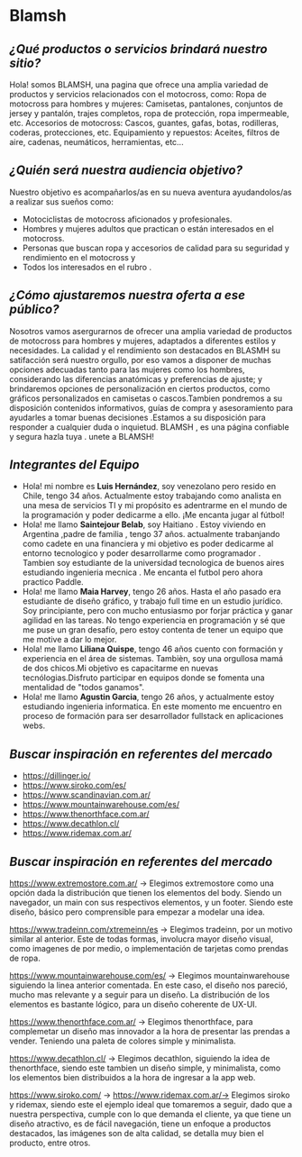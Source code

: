 # Blamsh
## _¿Qué productos o servicios brindará nuestro sitio?_

Hola! somos BLAMSH,  una pagina que ofrece una amplia variedad de productos y servicios relacionados con el motocross, como:
Ropa de motocross para hombres y mujeres: Camisetas, pantalones, conjuntos de jersey y pantalón, trajes completos, ropa de protección, ropa impermeable, etc.
Accesorios de motocross: Cascos, guantes, gafas, botas, rodilleras, coderas, protecciones, etc.
Equipamiento y repuestos: Aceites, filtros de aire, cadenas, neumáticos, herramientas, etc...

## _¿Quién será nuestra audiencia objetivo?_
Nuestro objetivo es acompañarlos/as en su nueva aventura ayudandolos/as a realizar sus sueños como:
- Motociclistas de motocross aficionados y profesionales.
- Hombres y mujeres adultos que practican o están interesados en el motocross.
- Personas que buscan ropa y accesorios de calidad para su seguridad y rendimiento en el motocross y
- Todos los interesados en el rubro .



## _¿Cómo ajustaremos nuestra oferta a ese público?_
Nosotros vamos asergurarnos de ofrecer una amplia variedad de productos de motocross para hombres y mujeres, adaptados a diferentes estilos y necesidades.
La calidad y el rendimiento son destacados en BLASMH su satifacción será nuestro orgullo, por eso vamos a disponer de muchas opciones adecuadas tanto para las mujeres como los hombres, considerando las diferencias anatómicas y preferencias de ajuste;
y brindaremos opciones de personalización en ciertos productos, como gráficos personalizados en camisetas o cascos.Tambien pondremos a su disposición contenidos informativos, guías de compra y asesoramiento para ayudarles a tomar buenas decisiones .Estamos a su disposición para responder a cualquier duda o inquietud. BLAMSH , es una página confiable y segura hazla tuya . unete a BLAMSH!
 

## _Integrantes del Equipo_
- Hola! mi nombre es **Luis Hernández**, soy venezolano pero resido en Chile, tengo 34 años. Actualmente estoy trabajando como analista en una mesa de servicios TI y mi propósito es adentrarme en el mundo de la programación y poder dedicarme a ello. ¡Me encanta jugar al fútbol!
- Hola! me llamo **Saintejour Belab**, soy Haitiano . Estoy viviendo en Argentina ,padre de familia , tengo 37 años. actualmente trabanjando como cadete en una financiera y mi objetivo es poder dedicarme al entorno tecnologico y poder desarrollarme como programador . Tambien soy estudiante de la universidad tecnologica de buenos aires estudiando ingenieria mecnica . Me encanta el futbol pero ahora practico Paddle.
- Hola! me llamo **Maia Harvey**, tengo 26 años. Hasta el año pasado era estudiante de diseño gráfico, y trabajo full time en un estudio jurídico. Soy principiante, pero con mucho entusiasmo por forjar práctica y ganar agilidad en las tareas. No tengo experiencia en programación y sé que me puse un gran desafío, pero estoy contenta de tener un equipo que me motive a dar lo mejor. 
- Hola! me llamo **Liliana Quispe**, tengo 46 años cuento con formación y experiencia en el área de sistemas. Tambièn, soy una orgullosa mamá de dos chicos.Mi objetivo es capacitarme en nuevas tecnólogias.Disfruto participar en equipos donde se fomenta una mentalidad de "todos ganamos".
- Hola! me llamo **Agustin Garcia**, tengo 26 años, y actualmente estoy estudiando ingenieria informatica. En este momento me encuentro en proceso de formación para ser desarrollador fullstack en aplicaciones webs.

## _Buscar inspiración en referentes del mercado_

- https://dillinger.io/
- https://www.siroko.com/es/
- https://www.scandinavian.com.ar/
- https://www.mountainwarehouse.com/es/
- https://www.thenorthface.com.ar/
- https://www.decathlon.cl/
- https://www.ridemax.com.ar/
 
 ## _Buscar inspiración en referentes del mercado_

  https://www.extremostore.com.ar/ -> Elegimos extremostore como una opción dada la distribución que tienen los elementos del body. Siendo un navegador, un main con sus respectivos elementos, y un footer. Siendo este diseño, básico pero comprensible para empezar a modelar una idea.
  
  https://www.tradeinn.com/xtremeinn/es -> Elegimos tradeinn, por un motivo similar al anterior. Este de todas formas, involucra mayor diseño visual, como imagenes de por medio, o implementación de tarjetas como prendas de ropa.

  https://www.mountainwarehouse.com/es/ -> Elegimos mountainwarehouse siguiendo la linea anterior comentada. En este caso, el diseño nos pareció, mucho mas relevante y a seguir para un diseño. La distribución de los elementos es bastante lógico, para un diseño coherente de UX-UI.

  https://www.thenorthface.com.ar/ -> Elegimos thenorthface, para complemetar un diseño mas innovador a la hora de presentar las prendas a vender. Teniendo una paleta de colores simple y minimalista.

  https://www.decathlon.cl/ -> Elegimos decathlon, siguiendo la idea de thenorthface, siendo este tambien un diseño simple, y minimalista, como los elementos bien distribuidos a la hora de ingresar a la app web.

  https://www.siroko.com/ ->
  https://www.ridemax.com.ar/-> Elegimos siroko y ridemax, siendo este el ejemplo ideal que tomaremos a seguir, dado que a nuestra perspectiva, cumple con lo que demanda el cliente, ya que tiene un diseño atractivo, es de fácil navegación, tiene un enfoque a productos destacados, las imágenes son de alta calidad, se detalla muy bien el producto, entre otros.
